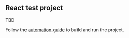 ## React test project

TBD

Follow the [automation guide](./tools/README.md) to build and run the project.
